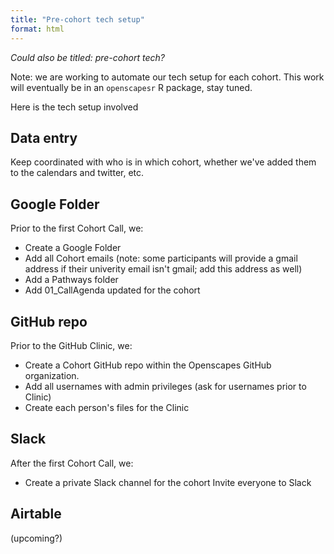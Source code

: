 ```yaml
---
title: "Pre-cohort tech setup"
format: html
---
```


*Could also be titled: pre-cohort tech?*

Note: we are working to automate our tech setup for each cohort. This work will eventually be in an `openscapesr` R package, stay tuned. 

Here is the tech setup involved

## Data entry

Keep coordinated with who is in which cohort, whether we've added them to the calendars and twitter, etc. 

## Google Folder

Prior to the first Cohort Call, we: 

- Create a Google Folder
- Add all Cohort emails (note: some participants will provide a gmail address if their univerity email isn't gmail; add this address as well)
- Add a Pathways folder
- Add 01_CallAgenda updated for the cohort

## GitHub repo

Prior to the GitHub Clinic, we: 

- Create a Cohort GitHub repo within the Openscapes GitHub organization.
- Add all usernames with admin privileges (ask for usernames prior to Clinic)
- Create each person's files for the Clinic

## Slack

After the first Cohort Call, we:

- Create a private Slack channel for the cohort 
Invite everyone to Slack

## Airtable

(upcoming?)